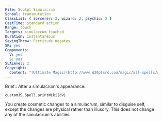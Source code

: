 ```yaml
---
File: Sculpt Simulacrum
School: transmutation
ClassList: { sorcerer: 2, wizard: 2, psychic: 2 }
CastTime: standard action
Range: touch
Targets: simulacrum touched
Duration: instantaneous
SavingThrow: Fortitude negates
SR: yes
Components:
  V: yes
  S: yes
SLALevel: 2
Copyright:
  Content: "[Ultimate Magic](http://www.d20pfsrd.com/magic/all-spells/s/sculpt-simulacrum)"
---
```

Brief:: Alter a simulacrum's appearance.

```dataviewjs
customJS.Spell.printWiki(dv)
```

You create cosmetic changes to a simulacrum, similar to disguise self, except the changes are physical rather than illusory. This does not change any of the simulacrum's abilities.
